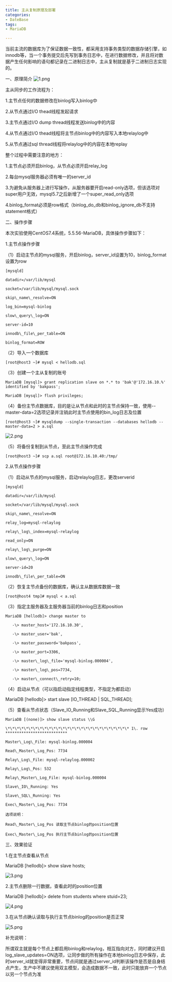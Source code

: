 ```yaml
---
title: 主从复制原理及部署
categories:
- DateBase
tags:
- MariaDB

---
```

当前主流的数据库为了保证数据一致性，都采用支持事务类型的数据存储引擎，如innodb等，当一个事务提交后先写到事务日志中，在进行数据修改，并且将对数据产生任何影响的语句都记录在二进制日志中，主从复制就是基于二进制日志实现的。





一、原理简介
![1.png](http://s1.51cto.com/images/20180509/1525853577944148.png?x-oss-process=image/watermark,size_16,text_QDUxQ1RP5Y2a5a6i,color_FFFFFF,t_100,g_se,x_10,y_10,shadow_90,type_ZmFuZ3poZW5naGVpdGk= "1525853577944148.png")

主从同步的工作流程为：

1.主节点任何的数据修改在binlog写入binlog中

2.从节点通过I/O thead线程发起请求

3.主节点通过I/O dump thread线程发送binlog中的内容

4.从节点通过I/O thead线程将主节点binlog中的内容写入本地relaylog中

5.从节点通过sql thread线程将relaylog中的内容在本地replay

整个过程中需要注意的地方：

1.主节点必须开启binlog，从节点必须开启relay_log

2.每台mysql服务器必须有唯一的server_id

3.为避免从服务器上进行写操作，从服务器要开启read-only选项，但该选项对super用户无效，mysql5.7之后新增了一个super\_read\_only选项

4.binlog\_format必须是row格式（binlog\_do\_db和binlog\_ignore_db不支持statement格式）

二、操作步骤

本次实验使用CentOS7.4系统，5.5.56-MariaDB，具体操作步骤如下：

1.主节点操作步骤

（1）启动主节点的mysql服务，开启binlog，server\_id设置为10，binlog\_format设置为row

    [mysqld]
    
    datadir=/var/lib/mysql
    
    socket=/var/lib/mysql/mysql.sock
    
    skip\_name\_resolve=ON
    
    log_bin=mysql-binlog
    
    slow\_query\_log=ON
    
    server-id=10
    
    innodb\_file\_per_table=ON
    
    binlog_format=ROW

（2）导入一个数据库

    [root@host3 ~]# mysql < hellodb.sql

（3）创建一个主从复制的账号

    MariaDB [mysql]> grant replication slave on *.* to 'bak'@'172.16.10.%' identified by 'bakpass';
    
    MariaDB [mysql]> flush privileges;

（4）备份主节点数据库，目的是让从节点和此时的主节点保持一致，使用--master-data=2选项记录并注销此时主节点使用的bin_log日志及位置

    [root@host3 ~]# mysqldump --single-transaction --databases hellodb --master-data=2 > a.sql

![2.png](http://s1.51cto.com/images/20180509/1525853585798816.png?x-oss-process=image/watermark,size_16,text_QDUxQ1RP5Y2a5a6i,color_FFFFFF,t_100,g_se,x_10,y_10,shadow_90,type_ZmFuZ3poZW5naGVpdGk= "1525853585798816.png")

（5）将备份复制到从节点，至此主节点操作完成

    [root@host3 ~]# scp a.sql root@172.16.10.40:/tmp/

2.从节点操作步骤

（1）启动从节点的mysql服务，启动relaylog日志，更改serverid
    
    [mysqld]
    
    datadir=/var/lib/mysql
    
    socket=/var/lib/mysql/mysql.sock
    
    skip\_name\_resolve=ON
    
    relay_log=mysql-relaylog
    
    relay\_log\_index=mysql-relaylog
    
    read_only=ON
    
    relay\_log\_purge=ON
    
    slow\_query\_log=ON
    
    server-id=20
    
    innodb\_file\_per_table=ON

（2）恢复主节点备份的数据库，确认主从数据库数据一致
    
    [root@host4 tmp]# mysql < a.sql

（3）指定主服务器及主服务器当前的binlog日志和position

    MariaDB [hellodb]> change master to
    
       -\> master_host='172.16.10.30',
    
       -\> master_user='bak',
    
       -\> master_password='bakpass',
    
       -\> master_port=3306,
    
       -\> master\_log\_file='mysql-binlog.000004',
    
       -\> master\_log\_pos=7734,
    
       -\> master\_connect\_retry=10;

（4）启动从节点（可以指启动指定线程类型，不指定为都启动）

MariaDB [hellodb]> start slave [IO\_THREAD | SQL\_THREAD];

（5）查看从节点状态（Slave\_IO\_Running和Slave\_SQL\_Running显示Yes成功）

    MariaDB [(none)]> show slave status \\G
    
    \*\*\*\*\*\*\*\*\*\*\*\*\*\*\*\*\*\*\*\*\*\*\*\*\*\*\* 1\. row ***************************
    
    Master\_Log\_File: mysql-binlog.000004
    
    Read\_Master\_Log_Pos: 7734
    
    Relay\_Log\_File: mysql-relaylog.000002
    
    Relay\_Log\_Pos: 532
    
    Relay\_Master\_Log_File: mysql-binlog.000004
    
    Slave\_IO\_Running: Yes
    
    Slave\_SQL\_Running: Yes
    
    Exec\_Master\_Log_Pos: 7734
    
    选项说明：
    
    Read\_Master\_Log_Pos 读取主节点binlog的position位置
    
    Exec\_Master\_Log_Pos 执行主节点binlog的position位置

三、效果验证

1.在主节点查看从节点

MariaDB [hellodb]> show slave hosts;

![3.png](http://s1.51cto.com/images/20180509/1525853602405860.png?x-oss-process=image/watermark,size_16,text_QDUxQ1RP5Y2a5a6i,color_FFFFFF,t_100,g_se,x_10,y_10,shadow_90,type_ZmFuZ3poZW5naGVpdGk= "1525853602405860.png")

2.主节点删除一行数据，查看此时的position位置

MariaDB [hellodb]> delete from students where stuid=23;

![4.png](http://s1.51cto.com/images/20180509/1525853611636011.png?x-oss-process=image/watermark,size_16,text_QDUxQ1RP5Y2a5a6i,color_FFFFFF,t_100,g_se,x_10,y_10,shadow_90,type_ZmFuZ3poZW5naGVpdGk= "1525853611636011.png")

3.在从节点确认读取与执行主节点binlog的position是否正常

![5.png](http://s1.51cto.com/images/20180509/1525853617334496.png?x-oss-process=image/watermark,size_16,text_QDUxQ1RP5Y2a5a6i,color_FFFFFF,t_100,g_se,x_10,y_10,shadow_90,type_ZmFuZ3poZW5naGVpdGk= "1525853617334496.png")

补充说明：

所谓双主就是每个节点上都启用binlog和relaylog，相互指向对方，同时建议开启log\_slave\_updates=ON选项，让同步做的所有操作在本地binlog日志中保存，此时server\_id就变得非常重要，节点间就是通过server\_id判断该操作是否是自身结点产生，生产中不建议使用双主模型，会造成数据不一致，此时只能放弃一个节点以另一个节点为准

  
